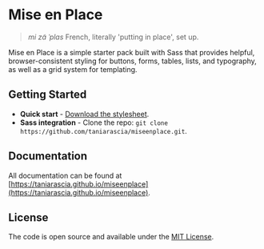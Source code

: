 # Mise en Place
> *mi zɑ̃ ˈplas* French, literally 'putting in place', set up.

Mise en Place is a simple starter pack built with Sass that provides helpful, browser-consistent styling for buttons, forms, tables, lists, and typography, as well as a grid system for templating.

## Getting Started

* **Quick start** - [Download the stylesheet](https://raw.githubusercontent.com/taniarascia/miseenplace/gh-pages/dist/css/main.css).
* **Sass integration** - Clone the repo: `git clone https://github.com/taniarascia/miseenplace.git`.

## Documentation

All documentation can be found at [https://taniarascia.github.io/miseenplace](https://taniarascia.github.io/miseenplace).

## License

The code is open source and available under the [MIT License](LICENSE.md).